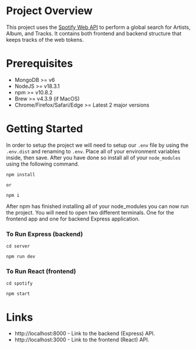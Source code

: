 # Project Overview

This project uses the [Spotify Web API](https://developer.spotify.com/documentation/web-api) to perform a global search for Artists, Album, and Tracks. It contains both frontend and backend structure that keeps tracks of the web tokens.

# Prerequisites

- MongoDB >= v6
- NodeJS >= v18.3.1
- npm >= v10.8.2
- Brew >= v4.3.9 (if MacOS)
- Chrome/Firefox/Safari/Edge >= Latest 2 major versions

# Getting Started

In order to setup the project we will need to setup our `.env` file by using the `.env.dist` and renaming to `.env`. Place all of your environment variables inside, then save. After you have done so install all of your `node_modules` using the following command.

```
npm install

or

npm i
```

After npm has finished installing all of your node_modules you can now run the project. You will need to open two different terminals. One for the frontend app and one for backend Express application.

### To Run Express (backend)

```
cd server
```

```
npm run dev
```

### To Run React (frontend)

```
cd spotify
```

```
npm start
```

# Links

- http://localhost:8000 - Link to the backend (Express) API.
- http://localhost:3000 - Link to the frontend (React) API.
